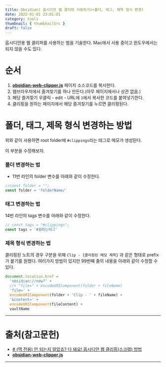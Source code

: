 ```yaml
---
title: Obsidian) 옵시디언 웹 클리퍼 사용하기(+폴더, 태그, 제목 형식 변경)
date: 2022-01-01 23:01:81
category: tools
thumbnail: { thumbnailSrc }
draft: false
---
```


옵시디안용 웹 클리퍼를 사용하는 법을 기술한다.
Mac에서 사용 중이고 윈도우에서는 되지 않을 수도 있다.

# 순서

1. **[obsidian-web-clipper.js](https://gist.github.com/kepano/90c05f162c37cf730abb8ff027987ca3)** 페이지 소스코드를 복사한다.
2. 웹브라우저에서 즐겨찾기를 하나 만든다.(아무 페이지에서나 상관 없음.)
3. 해당 즐겨찾기 우클릭 - edit - URL에 `1`에서 복사한 코드를 붙여넣기한다.
4. 클리핑을 원하는 페이지에서 해당 즐겨찾기를 누르면 클리핑된다.

# 폴더, 태그, 제목 형식 변경하는 방법

위와 같이 사용하면 root folder에 `#clippings`라는 태그로 메모가 생성된다.

이 부분을 수정해보자.

### 폴더 변경하는 법

- 11번 라인의 folder 변수를 아래와 같이 수정한다.

```js
//const folder = "";
const folder = 'folderName/'
```

### 태그 변경하는 법

14번 라인의 tags 변수를 아래와 같이 수정한다.

```js
// const tags = "#clippings";
const tags = '#원하는태그'
```

### 제목 형식 변경하는 법

클리핑된 노트의 경우 구분을 위해 `Clip - {클리핑된 메모 제목}` 과 같은 형태로 prefix가 붙기를 원했다.
여러가지 방법이 있지만 99번째 줄의 내용을 아래와 같이 수정할 수 있다.

```js
document.location.href =
  'obsidian://new?' +
  //+ "file=" + encodeURIComponent(folder + fileName)
  'file=' +
  encodeURIComponent(folder + 'Clip - ' + fileName) +
  '&content=' +
  encodeURIComponent(fileContent) +
  vaultName
```

---

# 출처(참고문헌)

- [# (맥 전용) 안 되는지 알았죠? 다 돼요! 옵시디안 웹 클리핑(스크렙) 방법](https://www.youtube.com/watch?v=x3-LbB7KvkU&list=PLy4SLsxzyLUUJlu0L-_U7c1jy_bqvPMR6&index=8)
- **[obsidian-web-clipper.js](https://gist.github.com/kepano/90c05f162c37cf730abb8ff027987ca3)**

---

